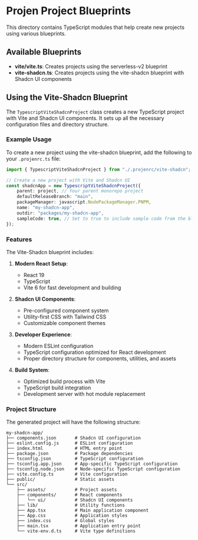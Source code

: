 # Projen Project Blueprints

This directory contains TypeScript modules that help create new projects using various blueprints.

## Available Blueprints

-   **vite/vite.ts**: Creates projects using the serverless-v2 blueprint
-   **vite-shadcn.ts**: Creates projects using the vite-shadcn blueprint with Shadcn UI components

## Using the Vite-Shadcn Blueprint

The `TypescriptViteShadcnProject` class creates a new TypeScript project with Vite and Shadcn UI components. It sets up all the necessary configuration files and directory structure.

### Example Usage

To create a new project using the vite-shadcn blueprint, add the following to your `.projenrc.ts` file:

```typescript
import { TypescriptViteShadcnProject } from "./.projenrc/vite-shadcn";

// Create a new project with Vite and Shadcn UI
const shadcnApp = new TypescriptViteShadcnProject({
    parent: project, // Your parent monorepo project
    defaultReleaseBranch: "main",
    packageManager: javascript.NodePackageManager.PNPM,
    name: "my-shadcn-app",
    outdir: "packages/my-shadcn-app",
    sampleCode: true, // Set to true to include sample code from the blueprint
});
```

### Features

The Vite-Shadcn blueprint includes:

1. **Modern React Setup**:

    - React 19
    - TypeScript
    - Vite 6 for fast development and building

2. **Shadcn UI Components**:

    - Pre-configured component system
    - Utility-first CSS with Tailwind CSS
    - Customizable component themes

3. **Developer Experience**:

    - Modern ESLint configuration
    - TypeScript configuration optimized for React development
    - Proper directory structure for components, utilities, and assets

4. **Build System**:
    - Optimized build process with Vite
    - TypeScript build integration
    - Development server with hot module replacement

### Project Structure

The generated project will have the following structure:

```
my-shadcn-app/
├── components.json       # Shadcn UI configuration
├── eslint.config.js      # ESLint configuration
├── index.html            # HTML entry point
├── package.json          # Package dependencies
├── tsconfig.json         # TypeScript configuration
├── tsconfig.app.json     # App-specific TypeScript configuration
├── tsconfig.node.json    # Node-specific TypeScript configuration
├── vite.config.ts        # Vite configuration
├── public/               # Static assets
└── src/
    ├── assets/           # Project assets
    ├── components/       # React components
    │   └── ui/           # Shadcn UI components
    ├── lib/              # Utility functions
    ├── App.tsx           # Main application component
    ├── App.css           # Application styles
    ├── index.css         # Global styles
    ├── main.tsx          # Application entry point
    └── vite-env.d.ts     # Vite type definitions
```
